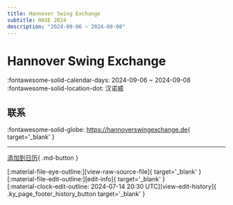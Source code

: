 ```yaml
---
title: Hannover Swing Exchange
subtitle: HASE 2024
description: "2024-09-06 ~ 2024-09-08"
---
```


# Hannover Swing Exchange 

:fontawesome-solid-calendar-days: 2024-09-06 ~ 2024-09-08  
:fontawesome-solid-location-dot: 汉诺威  

## 联系

:fontawesome-solid-globe: <https://hannoverswingexchange.de>{ target='_blank' }  

---

[添加到日历](https://swing.news/ics/zh-Hans/2024/de_DE/hannover-swing-exchange-2024.ics){ .md-button }

<div class="ky_page_footer" markdown>
<div class="ky_page_footer_trailing" markdown="span">
[:material-file-eye-outline:][view-raw-source-file]{ target='_blank' }
[:material-file-edit-outline:][edit-info]{ target='_blank' }
</div>
<div class="ky_page_footer_leading" markdown="span">
[:material-clock-edit-outline: 2024-07-14 20:30 UTC][view-edit-history]{ .ky_page_footer_history_button target='_blank' }
</div>
</div>

[view-raw-source-file]: https://github.com/swingdance/events/blob/main/2024/de_DE/hannover-swing-exchange-2024.json "查看原始源文件"
[edit-info]: https://github.com/swingdance/events/issues/new?assignees=&labels=update+event&projects=&template=03-update_entity.yml&title=%5B2024%2Fde_DE%5D%20Hannover%20Swing%20Exchange&region=de_DE&year=2024&id=hannover-swing-exchange-2024&name=Hannover%20Swing%20Exchange&org_id= "编辑信息"

[view-edit-history]: https://github.com/swingdance/events/commits/main/2024/de_DE/hannover-swing-exchange-2024.json "查看编辑历史"
